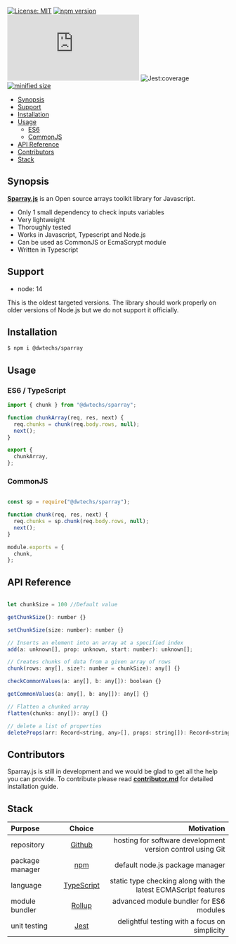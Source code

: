 
[![License: MIT](https://img.shields.io/npm/l/@dwtechs/sparray.svg?color=brightgreen)](https://opensource.org/licenses/MIT)
[![npm version](https://badge.fury.io/js/%40dwtechs%2Fsparray.svg)](https://www.npmjs.com/package/@dwtechs/sparray)
[![last version release date](https://img.shields.io/github/release-date/DWTechs/Sparray.js)](https://www.npmjs.com/package/@dwtechs/sparray)
![Jest:coverage](https://img.shields.io/badge/Jest:coverage-100%25-brightgreen.svg)
[![minified size](https://img.shields.io/bundlephobia/min/@dwtechs/sparray?color=brightgreen)](https://www.npmjs.com/package/@dwtechs/sparray)

- [Synopsis](#synopsis)
- [Support](#support)
- [Installation](#installation)
- [Usage](#usage)
  - [ES6](#es6)
  - [CommonJS](#commonjs)
- [API Reference](#api-reference)
- [Contributors](#contributors)
- [Stack](#stack)


## Synopsis

**[Sparray.js](https://github.com/DWTechs/Sparray.js)** is an Open source arrays toolkit library for Javascript.

- Only 1 small dependency to check inputs variables
- Very lightweight
- Thoroughly tested
- Works in Javascript, Typescript and Node.js
- Can be used as CommonJS or EcmaScrypt module
- Written in Typescript


## Support

- node: 14

This is the oldest targeted versions. The library should work properly on older versions of Node.js but we do not support it officially.  


## Installation

```bash
$ npm i @dwtechs/sparray
```


## Usage


### ES6 / TypeScript

```javascript
import { chunk } from "@dwtechs/sparray";

function chunkArray(req, res, next) {
  req.chunks = chunk(req.body.rows, null);
  next();
}

export {
  chunkArray,
};

```


### CommonJS

```javascript

const sp = require("@dwtechs/sparray");

function chunk(req, res, next) {
  req.chunks = sp.chunk(req.body.rows, null);
  next();
}

module.exports = {
  chunk,
};

```


## API Reference


```javascript

let chunkSize = 100 //Default value

getChunkSize(): number {}

setChunkSize(size: number): number {}

// Inserts an element into an array at a specified index
add(a: unknown[], prop: unknown, start: number): unknown[];

// Creates chunks of data from a given array of rows
chunk(rows: any[], size?: number = chunkSize): any[] {}

checkCommonValues(a: any[], b: any[]): boolean {}

getCommonValues(a: any[], b: any[]): any[] {}

// Flatten a chunked array
flatten(chunks: any[]): any[] {}

// delete a list of properties
deleteProps(arr: Record<string, any>[], props: string[]): Record<string, any>[] {}

```

## Contributors

Sparray.js is still in development and we would be glad to get all the help you can provide.
To contribute please read **[contributor.md](https://github.com/DWTechs/Sparray.js/blob/main/contributor.md)** for detailed installation guide.


## Stack

| Purpose         |                    Choice                    |                                                     Motivation |
| :-------------- | :------------------------------------------: | -------------------------------------------------------------: |
| repository      |        [Github](https://github.com/)         |     hosting for software development version control using Git |
| package manager |     [npm](https://www.npmjs.com/get-npm)     |                                default node.js package manager |
| language        | [TypeScript](https://www.typescriptlang.org) | static type checking along with the latest ECMAScript features |
| module bundler  |      [Rollup](https://rollupjs.org)          |                        advanced module bundler for ES6 modules |
| unit testing    |          [Jest](https://jestjs.io/)          |                  delightful testing with a focus on simplicity |
